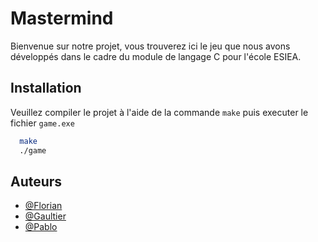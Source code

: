 # Mastermind

Bienvenue sur notre projet, vous trouverez ici le jeu que nous avons développés dans le cadre du module de langage C pour l'école ESIEA.
## Installation

Veuillez compiler le projet à l'aide de la commande ``` make ``` puis executer le fichier ```game.exe```

```bash
  make
  ./game
```
    
## Auteurs

- [@Florian](https://www.github.com/florianlara0)
- [@Gaultier](https://www.github.com/azizpotter)
- [@Pablo](https://www.github.com/arrieup)
